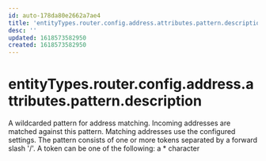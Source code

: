 ```yaml
---
id: auto-178da80e2662a7ae4
title: 'entityTypes.router.config.address.attributes.pattern.description'
desc: ''
updated: 1618573582950
created: 1618573582950
---
```

# entityTypes.router.config.address.attributes.pattern.description

A wildcarded pattern for address matching. Incoming addresses are matched against this pattern. Matching addresses use the configured settings. The pattern consists of one or more tokens separated by a forward slash &#39;/&#39;. A token can be one of the following: a * character